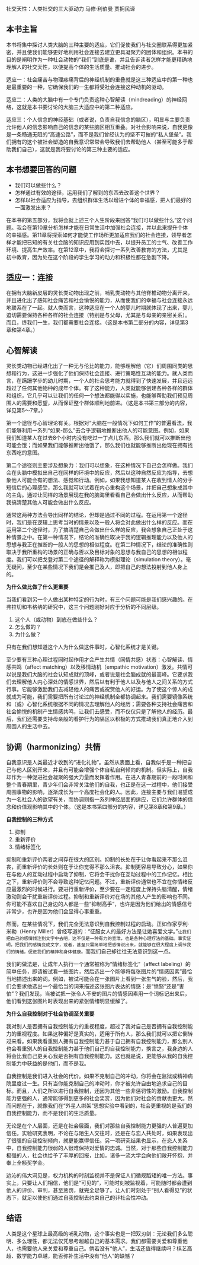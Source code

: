 社交天性：人类社交的三大驱动力
马修·利伯曼 贾拥民译

## 本书主旨

本书将集中探讨人类大脑的三种主要的适应，它们促使我们与社交圈联系得更加紧密，并且使我们能够更好地利用社会连接去建立更具凝聚力的团体和组织。本书的目的是阐明作为一种社会动物的“我们”到底是谁，并且告诉读者怎样才能更精确地理解人的社交天性，以便提高个体的生活质量、推动社会的进步。

适应一：社会痛苦与物理疼痛背后的神经机制的重叠就是这三种适应中的第一种也是最重要的一种，它确保我们的一生都将受社会连接这种动机的驱动。

适应二：人类的大脑中有一个专门负责这种心智解读（mindreading）的神经网络，这就是本书要讨论的大脑三大适应中的第二种适应。

适应三：个人信念的神经基础（或者说，负责自我信念的脑区），明显与主要负责允许他人的信念影响自己的信念的某些脑区相互重叠。对社会影响来说，自我更像是一条畅通无阻的“高速公路”，而不是我们曾经认为的坚不可摧的“私人堡垒”。我们拥有的这个被社会塑造的自我意识常常会导致我们去帮助他人（甚至可能多于帮助我们自己），这就是我将要讨论的第三种主要的适应。

## 本书想要回答的问题

- 我们可以做些什么？
- 怎样通过有效的途径，运用我们了解到的东西去改善这个世界？
- 怎样以社会适应为指导，去组织群体生活以增进个体的幸福感，把人们最好的一面激发出来？

在本书的第五部分，我将会就上述三个人生阶段来回答“我们可以做些什么”这个问题。我会在第10章分析怎样才能在日常生活中加强社会连接，并以此来提升个体的幸福感。第11章将探索如何才能使工作场所更加适应我们的社会连接，领导者怎样才能把已知的有关社会脑的知识应用到实践中去，以提升员工的士气、改善工作环境、提高生产效率。在第12章中，我将会探讨一系列改善教育的方法，尤其是初中教育，因为处在这个阶段的学生学习的动力和积极性都在急剧下降。



## 适应一：连接

在拥有大脑新皮层的灵长类动物出现之前，哺乳类动物与其他脊椎动物分离开来，并且进化出了感知社会痛苦和社会愉悦的能力，从而使我们的幸福与社会连接永远地联系在了一起。就人类而言，这种适应在一个人的婴儿时期就体现了出来，婴儿迫切需要保持各种各样的社会连接（特别是与父母，尤其是与母亲的亲密关系）。而且，终我们一生，我们都需要社会连接。（这是本书第二部分的内容，详见第3章和第4章。）

## 心智解读

灵长类动物已经进化出了一种无与伦比的能力，能够理解他（它）们周围同类的思想和行为，这进一步强化了他们保持社会连接、进行策略性互动的能力。就人类而言，在蹒跚学步的幼儿时期，一个人的社会思考能力就得到了快速发展，并且远远超过了任何其他物种的成年个体。有了这种能力，人类就能够创建各种各样的群体和组织，它几乎可以让我们的任何一个想法都能得以实施，也能够帮助我们预见周围人的需要和愿望，从而保证整个群体顺利地前进。（这是本书第三部分的内容，详见第5～7章。）

第一个途径与心智理论有关。根据对“大脑在一般情况下如何工作”的普遍看法，我们能够利用一系列“如果-那么”去合乎逻辑地推断出他人的可能意图。例如，如果我们知道某人在过去8个小时内没有吃过一丁点儿东西，那么我们就可以推断出他可能会饿；而如果我们能够推断出他饿了，那么我们也就能够推断出他现在拥有找东西吃的意图。

第二个途径则主要涉及想象力：我们可以想象，在这种情况下自己会怎样做。我们会在头脑中模拟出自己在同样的环境中的反应，然后以这种自然反应为指导，去想象他人可能会有的想法、感觉和行动。例如，如果我想知道某人在收到情人的分手短信后的心理感受，那么我就可以试着在内心重构这个场景，并把自己想象成其中的主角。通过让同样的场景展现在我的脑海里看看自己会做出什么反应，从而帮助我搞清楚其他人可能会做出什么反应。

通常这两种方法会导出同样的结论，但却是通过不同的过程。在运用第一个途径时，我们是在逻辑上思考当时的情景以及一般人将会对此做出什么样的反应。而在运用第二个途径时，为了搞清楚自己会做出什么样的反应，我会想象自己正处于这种情景之中。在第一种情况下，结论的准确性取决于我的逻辑推理能力以及他人的思想与我正在推断的一般人的思想的相似程度。在第二种情况下，结论的准确性则取决于我所重构的场景的正确与否以及目标对象的思想与我自己的思想的相似程度。我们可以把戈登对第二个途径的解释称为模拟理论（simulation theory）。毫无疑问，至少在某些情况下我们是会推己及人，即把自己的想法投射到他人身上的。

**为什么做比做了什么更重要**

当我们看到另一个人做出某种特定的行为时，有三个问题可能是我们感兴趣的。在弗拉切和韦格纳的研究中，这三个问题刚好对应于分析的不同层级。
1. 这个人（或动物）到底在做些什么？
2. 怎么做的？
3. 为什么做？

只有在我们想知道这个人为什么做这件事时，心智化系统才是关键。

至少要有三种心理过程同时起作用才会产生共情（同情共感）状态：心智解读、情感共鸣（affect matching）以及移情动机（empathic motivation）激发。共情可以说是我们大脑的社会认知成就的顶峰，或者说是社会脑成就的最高峰。它要求我们去理解他人内心深处的情感世界，然后以有利于他人以及与他人之间关系的方式行事。它能够激励我们去减轻他人的痛苦或祝贺他人的好运。为了使这个惊人的成就成为可能，我们需要把所有讨论过的神经机制全都协调起来。我们需要镜像系统和（或）心智化系统根据不同的情况去理解他人的经历；需要各种支持社会痛苦和社会愉悦的机制产生情感共鸣，让我们去感受，而不仅仅只是了解他人的经历。最后，我们还需要支持母亲般的看护行为的隔区以积极的方式推动我们真正地介入到周围人的生活中去。

## 协调（harmonizing）共情

自我意识是人类最近才收到的“进化礼物”。虽然从表面上看，自我似乎是一种把自己与他人区别开来，并且有可能会增强个体自私自利倾向的机制。但实际上，自我却作为一种促进社会凝聚的强大力量而发挥着作用。在进入青春期前的一段时间和整个青春期里，青少年们会非常关注他们的自我，也正是在这一过程中，他们接受周围事物的影响，逐渐成长为一个高度社会化的人。因此，连接主要与我们渴望成为一名社会人的欲望有关，而协调则指一系列神经层面的适应，它们允许群体的信念和价值观影响其中的个体。（这是本书第四部分的内容，详见第8章和第9章。）

**自我控制的三种方式**

1. 抑制
2. 重新评价
3. 情绪标签化

抑制和重新评价两者之间存在很大的区别。抑制的长处在于让你看起来不那么沮丧，而重新评价的长处则在于让你觉得不那么沮丧。抑制更容易导致分心，如果你在与他人的互动过程中启动了抑制，它将会干扰你在互动过程中的工作记忆。相比之下，重新评价则不会导致这种记忆问题。不过，重新评价通常也不宜在你情绪反应最激烈的时候进行。要进行重新评价，至少要在一定程度上保持头脑清醒，情绪激动则会干扰重新评价过程。抑制和重新评价对在场的其他人产生的影响也不同。你可能不喜欢自己身边的人都是一些“抑制高手”，也许是因为他们给出的情感信号非常少，也许是因为他们会显得心事重重。

然而，在某些情况下，我们完全无法意识到自我控制过程的启动。正如作家亨利·米勒（Henry Miller）曾经写道的：“征服女人的最好方法是让她喜爱文学。”`让我们把自己的感情倾注到文字中去吧，这不仅是一种有力的宣泄，也是各种心理疗法的基础。事实证明，把我们的感情变成文字，或者，甚至只需简单地把感情说出来，就能够在很大程度上调节我们的情绪，促进我们的精神和身体健康。`而我们自己却往往无法意识到这一点。

我们的做法是，让成年人执行一个通常被称为“情绪标签化”（affect labeling）的简单任务，即请被试看一些图片，然后选出一个能够将每张图片的“情感因素”最恰当地描述出来的词。例如，被试可能会在一张图片上看到一张生气的脸，然后，我们会要求他选出一个最恰当的词来描述这张图片表达的情感：是“愤怒”还是“害怕”？我们发现，当被试把一张令人不安的图片的情感因素用一个词标记出来后，他们看到这张图片时表现出来的紧张情绪明显缓解了。

**为什么自我控制对于社会协调至关重要**

我对别人是否拥有自我控制能力的重视程度，超过了我对自己是否拥有自我控制能力的重视程度。如果这种偏好是真实的，适用于所有人，那么我们就可以把它倒转过来看。如果我看重别人拥有自我控制能力甚于自己拥有自我控制能力，那么别人也会看重别人的自我控制能力甚于他们自己的自我控制能力，换言之，我身边的人将会比我自己更关心我是否拥有自我控制能力。这也就是说，更能够从我的自我控制能力中获益的是他们，而不是我。

自我控制是我们进入社会的代价。如果不克制自己的冲动，你将会在监狱或精神病院里度过一生。只有当你能克制自己的冲动时，你才被允许自由地追求自己的目标。而且，人们之所以进行自我控制，还因为其他一些非惩罚性的激励。自我控制能力更强的人，通常能够得到更多的社会奖赏，因为他们对社会的贡献也更大。然而问题在于，就像我们在“外星人绑架”思想实验中看到的，社会更重视的是我们的自我控制能力，而不是我们的生活质量。

无论是在个人层面，还是在社会层面，我们对那些自我控制能力更强的人普遍更加信任。实验研究表明，不论在与陌生人交往时，还是在与恋人共处时，如果表现出了很强的自我控制倾向，就更能赢得信任。另一项研究结果也显示，在恋人关系中，自我控制能力很弱的人很难保持对爱情的忠诚。当然，对于那些自我控制能力极强的人，社会也给予了丰厚的回报，比如，诸多一流大学会向他们敞开怀抱，并奉上全额奖学金。

边沁的伟大洞见是，权力机构的时刻监视并不是保证人们循规蹈矩的唯一方法。事实上，只要让人们相信，他们是“可见的”，可能时刻被监视着，可能随时都会遭到他人的评价、审判，甚至惩罚，就完全足够了。让人们时刻处于“别人看得见”的状态下，就足以使他们通过自我控制去约束自己的非社会性冲动。

## 结语

人类是这个星球上最高级的哺乳动物，这个事实也是一把双刃剑：无论我们多么聪明、多么理性，都无法仅凭思考超越自己的基本需求。我们都需要关爱和尊重他人，也需要他人来关爱和尊重自己。倘若没有“他人”，生活还值得继续吗？棋艺高超、数学能力卓越，能否弥补生活中没有“他人”的缺憾？



